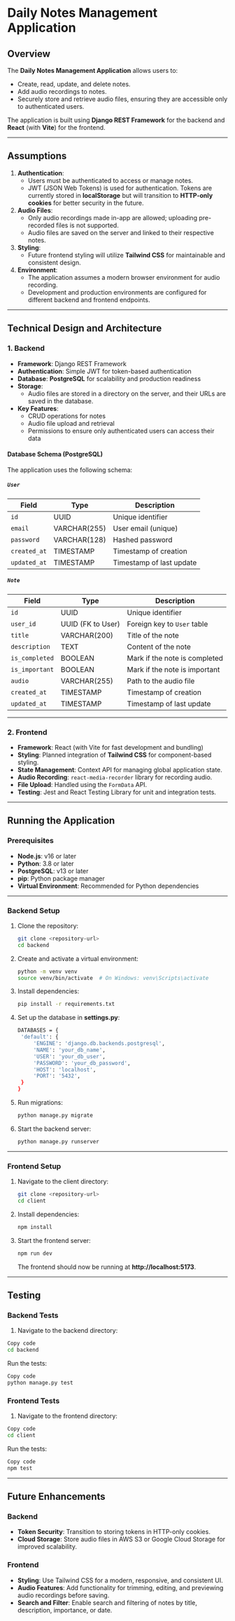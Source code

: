 # Daily Notes Management Application

## Overview

The **Daily Notes Management Application** allows users to:

- Create, read, update, and delete notes.
- Add audio recordings to notes.
- Securely store and retrieve audio files, ensuring they are accessible only to
  authenticated users.

The application is built using **Django REST Framework** for the backend and
**React** (with **Vite**) for the frontend.

---

## Assumptions

1. **Authentication**:
   - Users must be authenticated to access or manage notes.
   - JWT (JSON Web Tokens) is used for authentication. Tokens are currently
     stored in **localStorage** but will transition to **HTTP-only cookies** for
     better security in the future.
2. **Audio Files**:
   - Only audio recordings made in-app are allowed; uploading pre-recorded files
     is not supported.
   - Audio files are saved on the server and linked to their respective notes.
3. **Styling**:
   - Future frontend styling will utilize **Tailwind CSS** for maintainable and
     consistent design.
4. **Environment**:
   - The application assumes a modern browser environment for audio recording.
   - Development and production environments are configured for different
     backend and frontend endpoints.

---

## Technical Design and Architecture

### 1. **Backend**

- **Framework**: Django REST Framework
- **Authentication**: Simple JWT for token-based authentication
- **Database**: **PostgreSQL** for scalability and production readiness
- **Storage**:
  - Audio files are stored in a directory on the server, and their URLs are
    saved in the database.
- **Key Features**:
  - CRUD operations for notes
  - Audio file upload and retrieval
  - Permissions to ensure only authenticated users can access their data

#### Database Schema (PostgreSQL)

The application uses the following schema:

##### `User`

| Field        | Type         | Description              |
| ------------ | ------------ | ------------------------ |
| `id`         | UUID         | Unique identifier        |
| `email`      | VARCHAR(255) | User email (unique)      |
| `password`   | VARCHAR(128) | Hashed password          |
| `created_at` | TIMESTAMP    | Timestamp of creation    |
| `updated_at` | TIMESTAMP    | Timestamp of last update |

##### `Note`

| Field          | Type              | Description                   |
| -------------- | ----------------- | ----------------------------- |
| `id`           | UUID              | Unique identifier             |
| `user_id`      | UUID (FK to User) | Foreign key to `User` table   |
| `title`        | VARCHAR(200)      | Title of the note             |
| `description`  | TEXT              | Content of the note           |
| `is_completed` | BOOLEAN           | Mark if the note is completed |
| `is_important` | BOOLEAN           | Mark if the note is important |
| `audio`        | VARCHAR(255)      | Path to the audio file        |
| `created_at`   | TIMESTAMP         | Timestamp of creation         |
| `updated_at`   | TIMESTAMP         | Timestamp of last update      |

---

### 2. **Frontend**

- **Framework**: React (with Vite for fast development and bundling)
- **Styling**: Planned integration of **Tailwind CSS** for component-based
  styling.
- **State Management**: Context API for managing global application state.
- **Audio Recording**: `react-media-recorder` library for recording audio.
- **File Upload**: Handled using the `FormData` API.
- **Testing**: Jest and React Testing Library for unit and integration tests.

---

## Running the Application

### Prerequisites

- **Node.js**: v16 or later
- **Python**: 3.8 or later
- **PostgreSQL**: v13 or later
- **pip**: Python package manager
- **Virtual Environment**: Recommended for Python dependencies

---

### Backend Setup

1. Clone the repository:
   ```bash
   git clone <repository-url>
   cd backend
   ```
2. Create and activate a virtual environment:
   ```bash
   python -m venv venv
   source venv/bin/activate  # On Windows: venv\Scripts\activate
   ```
3. Install dependencies:
   ```bash
   pip install -r requirements.txt
   ```
4. Set up the database in **settings.py**:
   ```bash
   DATABASES = {
    'default': {
        'ENGINE': 'django.db.backends.postgresql',
        'NAME': 'your_db_name',
        'USER': 'your_db_user',
        'PASSWORD': 'your_db_password',
        'HOST': 'localhost',
        'PORT': '5432',
    }
   }
   ```
5. Run migrations:
   ```bash
   python manage.py migrate
   ```
6. Start the backend server:
   ```bash
   python manage.py runserver
   ```

---

### Frontend Setup

1. Navigate to the client directory:
   ```bash
   git clone <repository-url>
   cd client
   ```
2. Install dependencies:
   ```bash
   npm install
   ```
3. Start the frontend server:
   ```bash
   npm run dev
   ```
   The frontend should now be running at **http://localhost:5173**.

---

## Testing

### Backend Tests

1. Navigate to the backend directory:

```bash
Copy code
cd backend
```

Run the tests:

```bash
Copy code
python manage.py test
```

### Frontend Tests

1. Navigate to the frontend directory:

```bash
Copy code
cd client
```

Run the tests:

```bash
Copy code
npm test
```

---

## Future Enhancements

### Backend

- **Token Security**: Transition to storing tokens in HTTP-only cookies.
- **Cloud Storage**: Store audio files in AWS S3 or Google Cloud Storage for
  improved scalability.

### Frontend

- **Styling**: Use Tailwind CSS for a modern, responsive, and consistent UI.
- **Audio Features**: Add functionality for trimming, editing, and previewing
  audio recordings before saving.
- **Search and Filter**: Enable search and filtering of notes by title,
  description, importance, or date.
